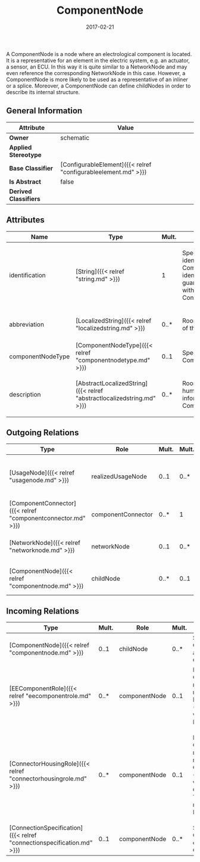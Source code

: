 ﻿---
title: ComponentNode
toc: false
type: specs
date: "2017-02-21"
draft: false
specification: VEC
version: 1.1.3
documentType: "Recommendation"
elementType: Class
classes:
  - ComponentNode
menu_name: vec-1.1.3
---
<p> A ComponentNode is a node where an electrological component is located. It is a representative for an element in the electric system, e.g. an actuator, a sensor, an ECU. In this way it is quite similar to a NetworkNode and may even reference the corresponding NetworkNode in this case. However, a ComponentNode is more likely to be used as a representative of an inliner or a splice. Moreover, a ComponentNode can define childNodes in order to describe its internal structure.      </p>

## General Information

| Attribute               | Value |
|-------------------------|-------|
| **Owner**               | schematic |
| **Applied Stereotype**  |   |
| **Base Classifier**     | [ConfigurableElement]({{< relref "configurableelement.md" >}})<br/>  |
| **Is Abstract**         | false |
| **Derived Classifiers** |   |

## Attributes
|  Name  |  Type  |  Mult.  |  Description  |  Owning Classifier  |
|--------|--------|---------|---------------|--------------|
|identification | [String]({{< relref "string.md" >}}) | 1 | <p> Specifies a unique identification of the ComponentNode. The identification is guaranteed to be unique within the ConnectionSpecification.      </p> | [ComponentNode]({{< relref "componentnode.md" >}}) |
|abbreviation | [LocalizedString]({{< relref "localizedstring.md" >}}) | 0..* | <p> Room for a short name of the ComponentNode.      </p> | [ComponentNode]({{< relref "componentnode.md" >}}) |
|componentNodeType | [ComponentNodeType]({{< relref "componentnodetype.md" >}}) | 0..1 | <p> Specifies the type of the ComponentNode.      </p> | [ComponentNode]({{< relref "componentnode.md" >}}) |
|description | [AbstractLocalizedString]({{< relref "abstractlocalizedstring.md" >}}) | 0..* | <p>Room for additional, human readable information about the ComponentNode. </p> | [ComponentNode]({{< relref "componentnode.md" >}}) |

## Outgoing Relations
|    Type  |   Role   |   Mult.   |   Mult.   |   Description   |
|----------|----------|-----------|-----------|-----------------|
| [UsageNode]({{< relref "usagenode.md" >}}) | realizedUsageNode | 0..1 | 0..* | <p> References the <i>UsageNode</i> that is realized by this <i>ComponentNode</i>.      </p> |
| [ComponentConnector]({{< relref "componentconnector.md" >}}) | componentConnector | 0..* | 1 | Specifies the ComponentConnectors of a ComponentNode. |
| [NetworkNode]({{< relref "networknode.md" >}}) | networkNode | 0..1 | 0..* | References the NetworkNode that is realized by the ComponentNode. |
| [ComponentNode]({{< relref "componentnode.md" >}}) | childNode | 0..* | 0..1 | Specifies the ComponentNodes that are a child of this ComponentNode. |
##  Incoming Relations
|    Type  |   Mult.  |   Role    |   Mult.   |   Description  |
|----------|----------|-----------|-----------|----------------|
| [ComponentNode]({{< relref "componentnode.md" >}}) | 0..1 | childNode | 0..* | Specifies the ComponentNodes that are a child of this ComponentNode. |
| [EEComponentRole]({{< relref "eecomponentrole.md" >}}) | 0..* | componentNode | 0..1 | References the ComponentNode that is realized by the referenced EEComponent (OccurrenceOrUsage with EEComponentRole). KBLFRM-341 |
| [ConnectorHousingRole]({{< relref "connectorhousingrole.md" >}}) | 0..* | componentNode | 0..1 | <p> References the ComponentNode that is realized by the referenced ConnectorHousing (OccurrenceOrUsage with ConnectorHousingRole). This can especially be relevant for inliners. KBLFRM-341.      </p> |
| [ConnectionSpecification]({{< relref "connectionspecification.md" >}}) | 0..1 | componentNode | 0..* | Specifies the ComponentNodes defined by the ConnectionSpecification. |
